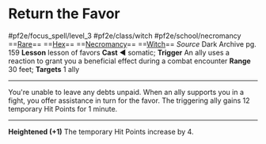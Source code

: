 # Return the Favor
#pf2e/focus_spell/level_3 #pf2e/class/witch #pf2e/school/necromancy 
==[Rare](Rare.md)== ==[Hex](Hex.md)== ==[Necromancy](Necromancy.md)== ==[Witch](Witch.md)==
*Source* Dark Archive pg. 159
**Lesson** lesson of favors
**Cast** ◄ somatic; **Trigger** An ally uses a reaction to grant you a beneficial effect during a combat encounter
**Range** 30 feet; **Targets** 1 ally

---
You're unable to leave any debts unpaid. When an ally supports you in a fight, you offer assistance in turn for the favor. The triggering ally gains 12 temporary Hit Points for 1 minute.

<hr>

**Heightened (+1)** The temporary Hit Points increase by 4.